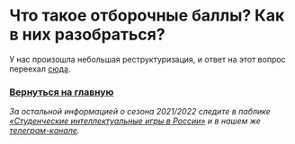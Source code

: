 # Что такое отборочные баллы? Как в них разобраться?

У нас произошла небольшая реструктуризация, и ответ на этот вопрос переехал [сюда](https://vk.com/@chgk_student-for-newcomers).

### [Вернуться на главную](https://vk.com/@chgk_student-studchr-faq)

*За остальной информацией о сезона 2021/2022 следите в паблике [«Студенческие интеллектуальные игры в России»](https://vk.com/chgk_student) и в нашем же [телеграм-канале](https://t.me/chgk_student_ru).*
